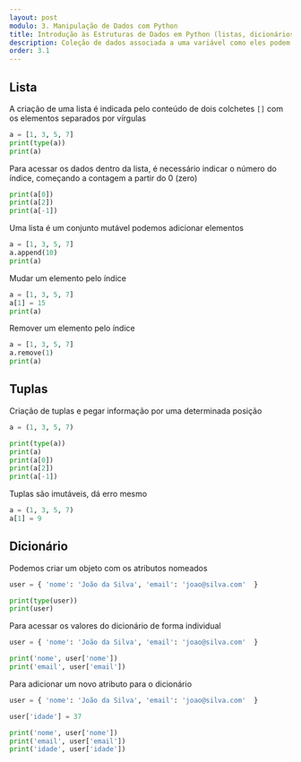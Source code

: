```yaml
---
layout: post
modulo: 3. Manipulação de Dados com Python
title: Introdução às Estruturas de Dados em Python (listas, dicionários, etc.)
description: Coleção de dados associada a uma variável como eles podem ser criados e manipulados
order: 3.1
---
```


## Lista

A criação de uma lista é indicada pelo conteúdo de dois colchetes `[]` com os elementos separados por vírgulas

```python
a = [1, 3, 5, 7]
print(type(a))
print(a)
```

Para acessar os dados dentro da lista, é necessário indicar o número do índice, começando a contagem a partir do 0 (zero)

```python
print(a[0])
print(a[2])
print(a[-1])
```

Uma lista é um conjunto mutável podemos adicionar elementos

```python
a = [1, 3, 5, 7]
a.append(10)
print(a)
```

Mudar um elemento pelo índice

```python
a = [1, 3, 5, 7]
a[1] = 15
print(a)
```

Remover um elemento pelo índice

```python
a = [1, 3, 5, 7]
a.remove(1)
print(a)
```

## Tuplas

Criação de tuplas e pegar informação por uma determinada posição

```python
a = (1, 3, 5, 7)

print(type(a))
print(a)
print(a[0])
print(a[2])
print(a[-1])
```

Tuplas são imutáveis, dá erro mesmo

```python
a = (1, 3, 5, 7)
a[1] = 9
```

## Dicionário

Podemos criar um objeto com os atributos nomeados

```python
user = { 'nome': 'João da Silva', 'email': 'joao@silva.com'  }

print(type(user))
print(user)
```

Para acessar os valores do dicionário de forma individual

```python
user = { 'nome': 'João da Silva', 'email': 'joao@silva.com'  }

print('nome', user['nome'])
print('email', user['email'])
```

Para adicionar um novo atributo para o dicionário

```python
user = { 'nome': 'João da Silva', 'email': 'joao@silva.com'  }

user['idade'] = 37

print('nome', user['nome'])
print('email', user['email'])
print('idade', user['idade'])
```
